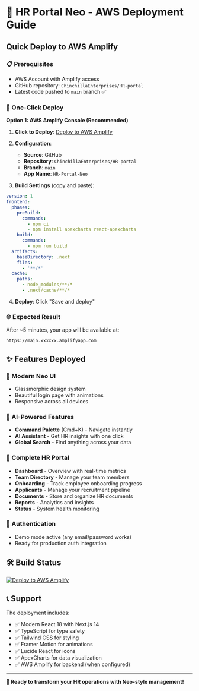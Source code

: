 # 🚀 HR Portal Neo - AWS Deployment Guide

## Quick Deploy to AWS Amplify

### 📋 Prerequisites
- AWS Account with Amplify access
- GitHub repository: `ChinchillaEnterprises/HR-portal`
- Latest code pushed to `main` branch ✅

### 🎯 One-Click Deploy

**Option 1: AWS Amplify Console (Recommended)**

1. **Click to Deploy**: [Deploy to AWS Amplify](https://console.aws.amazon.com/amplify/home#/create)

2. **Configuration**:
   - **Source**: GitHub
   - **Repository**: `ChinchillaEnterprises/HR-portal`
   - **Branch**: `main`
   - **App Name**: `HR-Portal-Neo`

3. **Build Settings** (copy and paste):
```yaml
version: 1
frontend:
  phases:
    preBuild:
      commands:
        - npm ci
        - npm install apexcharts react-apexcharts
    build:
      commands:
        - npm run build
  artifacts:
    baseDirectory: .next
    files:
      - '**/*'
  cache:
    paths:
      - node_modules/**/*
      - .next/cache/**/*
```

4. **Deploy**: Click "Save and deploy"

### 🌐 Expected Result

After ~5 minutes, your app will be available at:
```
https://main.xxxxxx.amplifyapp.com
```

## ✨ Features Deployed

### 🎨 Modern Neo UI
- Glassmorphic design system
- Beautiful login page with animations
- Responsive across all devices

### 🤖 AI-Powered Features
- **Command Palette** (Cmd+K) - Navigate instantly
- **AI Assistant** - Get HR insights with one click
- **Global Search** - Find anything across your data

### 📱 Complete HR Portal
- **Dashboard** - Overview with real-time metrics
- **Team Directory** - Manage your team members
- **Onboarding** - Track employee onboarding progress
- **Applicants** - Manage your recruitment pipeline
- **Documents** - Store and organize HR documents
- **Reports** - Analytics and insights
- **Status** - System health monitoring

### 🔐 Authentication
- Demo mode active (any email/password works)
- Ready for production auth integration

## 🛠 Build Status

[![Deploy to AWS Amplify](https://github.com/ChinchillaEnterprises/HR-portal/workflows/Deploy%20to%20AWS%20Amplify/badge.svg)](https://github.com/ChinchillaEnterprises/HR-portal/actions)

## 📞 Support

The deployment includes:
- ✅ Modern React 18 with Next.js 14
- ✅ TypeScript for type safety
- ✅ Tailwind CSS for styling
- ✅ Framer Motion for animations  
- ✅ Lucide React for icons
- ✅ ApexCharts for data visualization
- ✅ AWS Amplify for backend (when configured)

---

**🚀 Ready to transform your HR operations with Neo-style management!**